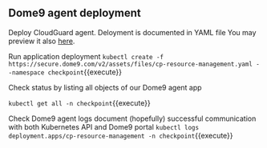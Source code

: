 
## Dome9 agent deployment

Deploy CloudGuard agent. Deloyment is documented in YAML file
You may preview it also [here](https://gist.github.com/mkol5222/b9e1099626ef228d4529e991d73820f7).

Run application deployment
`kubectl create -f https://secure.dome9.com/v2/assets/files/cp-resource-management.yaml --namespace checkpoint`{{execute}}

Check status by listing all objects of our Dome9 agent app

`kubectl get all -n checkpoint`{{execute}}

Check Dome9 agent logs document (hopefully) successful communication with both Kubernetes API and Dome9 portal
`kubectl logs deployment.apps/cp-resource-management -n checkpoint`{{execute}}